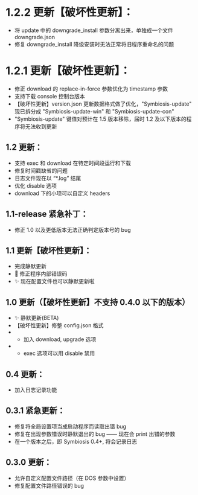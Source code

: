 # 1.2.2 更新【破坏性更新】：
- 将 update 中的 downgrade_install 参数分离出来，单独成一个文件 downgrade.json
- 修复 downgrade_install 降级安装时无法正常将旧程序重命名的问题

# 1.2.1 更新【破坏性更新】：
- 修正 download 的 replace-in-force 参数优化为 timestamp 参数
- 支持下载 console 控制台版本
- 【破坏性更新】version.json 更新数据格式做了优化，"Symbiosis-update" 现已拆分成 "Symbiosis-update-win" 和 "Symbiosis-update-con"
- "Symbiosis-update" 键值对预计在 1.5 版本移除，届时 1.2 及以下版本的程序将无法收到更新

## 1.2 更新：
- 支持 exec 和 download 在特定时间段运行和下载
- 修复时间戳缺省的问题
- 日志文件现在以 “*.log” 结尾
- 优化 disable 选项
- download 下的小项可以自定义 headers

## 1.1-release 紧急补丁：
- 修正 1.0 以及更低版本无法正确判定版本号的 bug

## 1.1 更新【破坏性更新】：
- 完成静默更新
- :art: 修正程序内部错误码
- :sparkles: 现在配置文件也可以静默更新啦

## 1.0 更新（【破坏性更新】不支持 0.4.0 以下的版本）
- :sparkles: 静默更新(BETA)
- 【破坏性更新】修整 config.json 格式
- - 加入 download, upgrade 选项
- - exec 选项可以用 disable 禁用

## 0.4 更新：
- 加入日志记录功能

## 0.3.1 紧急更新：
- 修复将全局设置项当成启动程序而读取出错 bug
- 修复在出现参数错误时静默退出的 bug —— 现在会 print 出错的参数
- 在一个版本之后，即 Symbiosis 0.4+, 将会记录日志

## 0.3.0 更新：
- 允许自定义配置文件路径（在 DOS 参数中设置）
- 修复配置文件路径错误的 bug

